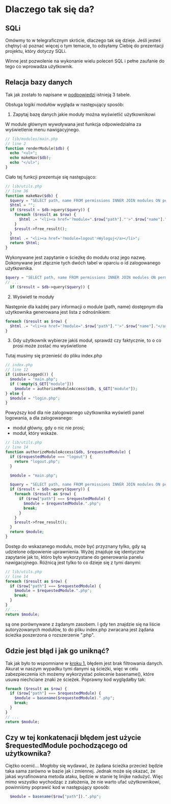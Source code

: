 # Dlaczego tak się da?

## SQLi

Omówmy to w telegraficznym skrócie, dlaczego tak się dzieje. Jeśli jesteś chętny(-a) poznać więcej o tym temacie, to odsyłamy Ciebię do prezentacji projektu, który dotyczy SQLi.

Winne jest pozwolenie na wykonanie wielu poleceń SQL i pełne zaufanie do tego co wprowadza użytkownik.

## Relacja bazy danych

Tak jak zostało to napisane w [podpowiedzi](3_1_hint.md) istnieją 3 tabele.

Obsługa logiki modułów wygląda w następujący sposób:

1. Zapytaj bazę danych jakie moduły można wyświetlić użytkownikowi

W module głównym wywoływana jest funkcja odpowiedzialna za wyświetlenie menu nawigacyjnego.

```php
// lib/modules/main.php
// line 2
function renderModule($db) {
  echo "<ul>";
  echo makeNav($db);
  echo "</ul>";
}
```

Ciało tej funkcji prezentuje się następująco:

```php
// lib/utils.php
// line 36
function makeNav($db) {
  $query = "SELECT path, name FROM permissions INNER JOIN modules ON permissions.module_id = modules.id WHERE permissions.user_id = ".getLoggedUserId();
  $html = "";
  if ($result = $db->query($query)) {
    foreach ($result as $row) {
      $html .= "<li><a href='?module=".$row["path"]."'>".$row["name"]."</a></li>";
    }
    $result->free_result();
  }
  $html .= "<li><a href='?module=logout'>Wyloguj</a></li>";
  return $html;
}
```

Wykonywane jest zapytanie o ścieżkę do modułu oraz jego nazwę. Dokonywane jest złącznie tych dwóch tabel w oparciu o id zalogowanego użytkownika.

```php
$query = "SELECT path, name FROM permissions INNER JOIN modules ON permissions.module_id = modules.id WHERE permissions.user_id = ".getLoggedUserId();
// ...
  if ($result = $db->query($query)) {
```

2. Wyświetl te moduły

Następnie dla każdej pary informacji o module (path, name) dostępnym dla użytkownika generowana jest lista z odnośnikiem:

```php
foreach ($result as $row) {
  $html .= "<li><a href='?module=".$row["path"]."'>".$row["name"]."</a></li>";
}
```

3. Gdy użytkownik wybierze jakiś moduł, sprawdź czy faktycznie, to o co prosi może zostać mu wyświetlone

Tutaj musimy się przenieść do pliku index.php

```php
// index.php
// line 12
if (isUserLogged()) {
  $module = "main.php";
  if (!empty($_GET["module"]))
    $module = authorizeModuleAccess($db, $_GET["module"]);
} else {
  $module = "login.php";
}
```

Powyższy kod dla nie zalogowanego użytkownika wyświetli panel logowania, a dla zalogowanego:

- moduł główny, gdy o nic nie prosi;
- moduł, który wskaże.

```php
// lib/utils.php
// line 14
function authorizeModuleAccess($db, $requestedModule) {
  if ($requestedModule === "logout") {
    return "logout.php";
  }

  $module = "main.php";

  $query = "SELECT path, name FROM permissions INNER JOIN modules ON permissions.module_id = modules.id WHERE permissions.user_id = ".getLoggedUserId();
  if ($result = $db->query($query)) {
    foreach ($result as $row) {
      if ($row["path"] === $requestedModule) {
        $module = $requestedModule.".php";
        break;
      }
    }
    $result->free_result();
  }
  return $module;
}
```

Dostęp do wskazanego modułu, może być przyznany tylko, gdy są udzielone odpowienie uprawnienia. Wyżej znajduje się identyczne zapytanie jak to, któro było wykorzystane do generowania panelu nawigacyjnego. Różnicą jest tylko to co dzieje się z tymi danymi:

```php
// lib/utils.php
// line 14
foreach ($result as $row) {
  if ($row["path"] === $requestedModule) {
    $module = $requestedModule.".php";
    break;
  }
}
// ...
return $module;
```

są one porównywane z żądanym zasobem. I gdy ten znajdzie się na liście autoryzowanych modułów, to do pliku index.php zwracana jest żądana ścieżka poszerzona o rozszerzenie ".php".

## Gdzie jest błąd i jak go uniknąć?

Tak jak było to wspomniane w [kroku 1.](1_mechanics.md#jak-temu-zaradzić) błędem jest brak filtrowania danych. Akurat w naszym wypadku tymi danymi są ścieżki, więc w celu zabezpieczenia ich możemy wykorzystać polecenie basename(), które usuwa niechciane znaki ze ścieżek. Poprawny kod wyglądałby tak:

```php
foreach ($result as $row) {
  if ($row["path"] === $requestedModule) {
    $module = basename($requestedModule).".php";
    break;
  }
}
// ...
return $module;
```

## Czy w tej konkatenacji błędem jest użycie $requestedModule pochodzącego od użytkownika?

Ciężko ocenić... Mogłoby się wydawać, że żądana ścieżka przecież będzie taka sama zarówno w bazie jak i zmiennej. Jednak może się okazać, że jakaś wyrafinowana metoda ataku, będzie w stanie tę linijke nadużyć. Więc mimo wszystko wychodząc z założenia, że nie warto ufać użytkownikowi, powinniśmy poprawić kod w następujący sposób:

```php
  $module = basename($row["path"]).".php";
```
